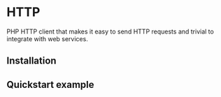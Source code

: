 # HTTP

PHP HTTP client that makes it easy to send HTTP requests and trivial to integrate with web services.

## Installation



## Quickstart example

